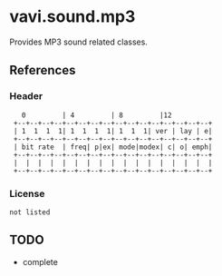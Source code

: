 # vavi.sound.mp3

Provides MP3 sound related classes.

## References

### Header

```
   0         | 4         | 8         |12
 +--+--+--+--+--+--+--+--+--+--+--+--+--+--+--+--+
 | 1  1  1  1| 1  1  1  1| 1  1  1| ver | lay | e|
 +--+--+--+--+--+--+--+--+--+--+--+--+--+--+--+--+
 | bit rate  | freq| p|ex| mode|modex| c| o| emph|
 +--+--+--+--+--+--+--+--+--+--+--+--+--+--+--+--+
 |  |  |  |  |  |  |  |  |  |  |  |  |  |  |  |  |
 +--+--+--+--+--+--+--+--+--+--+--+--+--+--+--+--+
```

### License

    not listed

## TODO

* complete
